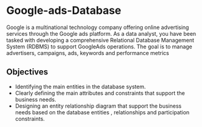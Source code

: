 # Google-ads-Database
Google is a multinational technology company offering online advertising services through the Google ads platform. As a data analyst, you have been tasked with developing a comprehensive Relational Database Management System (RDBMS) to support GoogleAds operations. The goal is to manage advertisers, campaigns, ads, keywords and performance metrics 

## Objectives 
* Identifying the main entities in the database system.
* Clearly defining the main attributes and constraints that support the business needs.
* Designing an entity relationship diagram that support the business needs based on the database entities , relationships and participation constraints. 
